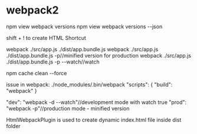 # webpack2

npm view webpack versions
npm view webpack versions --json

shift + ! to create HTML Shortcut

webpack ./src/app.js ./dist/app.bundle.js
webpack ./src/app.js ./dist/app.bundle.js -p//minified version for production
webpack ./src/app.js ./dist/app.bundle.js -p --watch//watch

npm cache clean --force

issue in webpack:
./node_modules/.bin/webpack
"scripts": {
    "build": "webpack"
}

"dev": "webpack -d --watch"//development mode with watch true
"prod": "webpack -p"//production mode - minified version

HtmlWebpackPlugin is used to create dynamic index.html file inside dist folder